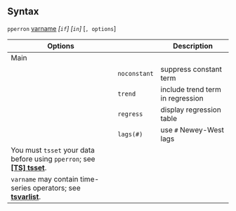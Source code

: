 ## Syntax

`pperron`
[varname](http://www.stata.com/help.cgi?varname)
_\[`if`\] \[`in`\]_ \[`, options`\]

| Options                                                                                                                                               |              | Description                      |
|-------------------------------------------------------------------------------------------------------------------------------------------------------|--------------|----------------------------------|
| Main                                                                                                                                                  |              |                                  |
|                                                                                                                                                       | `noconstant` | suppress constant term           |
|                                                                                                                                                       | `trend`      | include trend term in regression |
|                                                                                                                                                       | `regress`    | display regression table         |
|                                                                                                                                                       | `lags(#)`    | use `#` Newey-West lags          |
| You must `tsset` your data before using `pperron`; see [<strong>[TS] tsset</strong>](http://www.stata.com/help.cgi?tsset). |              |                                  |
| `varname` may contain time-series operators; see [<strong>tsvarlist</strong>](http://www.stata.com/help.cgi?tsvarlist).    |              |                                  |
